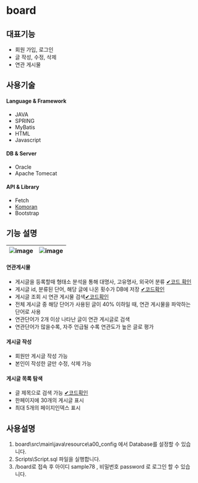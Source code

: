# board

## 대표기능
- 회원 가입, 로그인
- 글 작성, 수정, 삭제
- 연관 게시물
## 사용기술
#### Language & Framework
- JAVA
- SPRING
- MyBatis
- HTML
- Javascript
#### DB & Server
- Oracle
- Apache Tomecat
#### API & Library
- Fetch
- [Komoran](https://docs.komoran.kr/index.html)
- Bootstrap

## 기능 설명
|![image](https://user-images.githubusercontent.com/112458754/236670134-b3576f0d-7559-4d3a-9c90-b0022c69148c.png)|![image](https://user-images.githubusercontent.com/112458754/236670313-60d7d32a-a562-4c00-b0ef-cc08c82dca11.png)|
|---|---|


#### 연관게시물
- 게시글을 등록할때 형태소 분석을 통해 대명사, 고유명사, 외국어 분류 [✔코드 확인](https://github.com/SeyoungKim30/board/blob/6589d57d8be503eb49633094d0089e280205965b/src/main/java/resource/Komo.java#L16)
- 게시글 id, 분류된 단어, 해당 글에 나온 횟수가 DB에 저장 [✔코드확인](https://github.com/SeyoungKim30/board/blob/6589d57d8be503eb49633094d0089e280205965b/src/main/java/board/service/BoardService.java#L38)
- 게시글 조회 시 연관 게시물 검색[✔코드확인](https://github.com/SeyoungKim30/board/blob/6589d57d8be503eb49633094d0089e280205965b/src/main/java/resource/mapper/board_mapper.xml#L56)
- 전체 게시글 중 해당 단어가 사용된 글이 40% 이하일 때, 연관 게시물을 파악하는 단어로 사용 
- 연관단어가 2개 이상 나타난 글이 연관 게시글로 검색
- 연관단어가 많을수록, 자주 언급될 수록 연관도가 높은 글로 평가

#### 게시글 작성
- 회원만 게시글 작성 가능
- 본인이 작성한 글만 수정, 삭제 가능

#### 게시글 목록 탐색
- 글 제목으로 검색 가능 [✔코드확인](https://github.com/SeyoungKim30/board/blob/6589d57d8be503eb49633094d0089e280205965b/src/main/java/resource/mapper/board_mapper.xml#L7)
- 한페이지에 30개의 게시글 표시
- 최대 5개의 페이지인덱스 표시

## 사용설명
1. board\src\main\java\resource\a00_config 에서 Database를 설정할 수 있습니다.
2. Scripts\Script.sql 파일을 실행합니다.
3. /board로 접속 후 아이디 sample78 , 비밀번호 password 로 로그인 할 수 있습니다.
